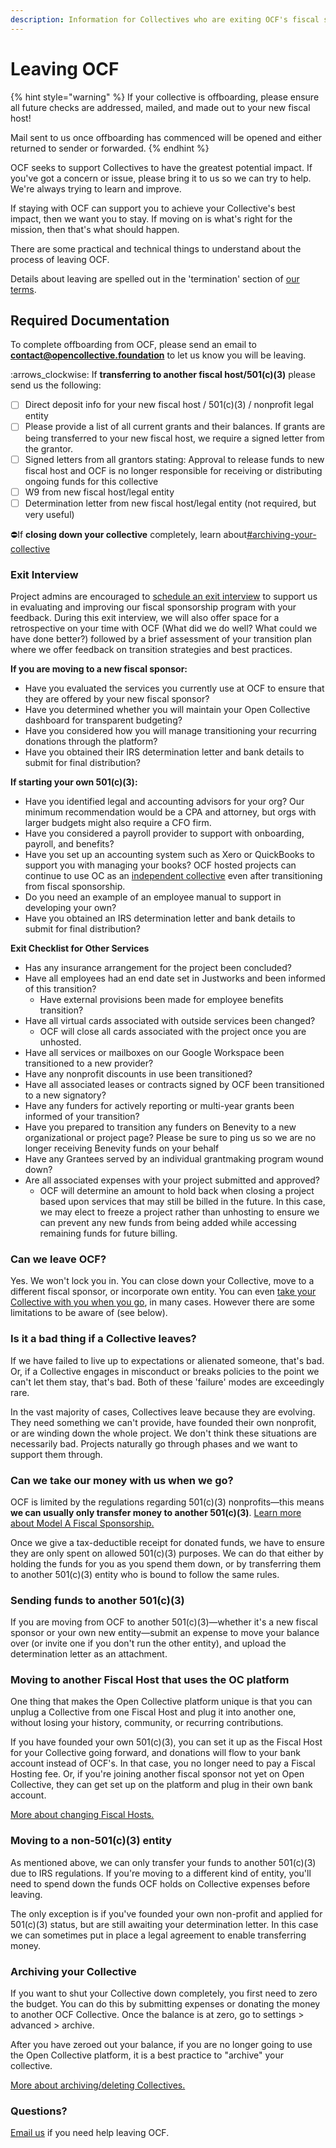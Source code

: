 ```yaml
---
description: Information for Collectives who are exiting OCF's fiscal sponsorship program
---
```


# Leaving OCF



{% hint style="warning" %}
If your collective is offboarding, please ensure all future checks are addressed, mailed, and made out to your new fiscal host!&#x20;

Mail sent to us once offboarding has commenced will be opened and either returned to sender or forwarded.
{% endhint %}

OCF seeks to support Collectives to have the greatest potential impact. If you've got a concern or issue, please bring it to us so we can try to help. We're always trying to learn and improve.

If staying with OCF can support you to achieve your Collective's best impact, then we want you to stay. If moving on is what's right for the mission, then that's what should happen.

There are some practical and technical things to understand about the process of leaving OCF.

Details about leaving are spelled out in the 'termination' section of [our terms](https://opencollective.com/foundation/terms).

## Required Documentation

To complete offboarding from OCF, please send an email to **contact@opencollective.foundation** to let us know you will be leaving.

:arrows\_clockwise: If **transferring to another fiscal host/501(c)(3)** please send us the following:

* [ ] Direct deposit info for your new fiscal host / 501(c)(3) / nonprofit legal entity
* [ ] Please provide a list of all current grants and their balances. If grants are being transferred to your new fiscal host, we require a signed letter from the grantor.
* [ ] Signed letters from all grantors stating: Approval to release funds to new fiscal host and OCF is no longer responsible for receiving or distributing ongoing funds for this collective
* [ ] W9 from new fiscal host/legal entity
* [ ] Determination letter from new fiscal host/legal entity (not required, but very useful)

⛔If **closing down your collective** completely, learn about[#archiving-your-collective](leaving-ocf.md#archiving-your-collective "mention")

### Exit Interview

Project admins are encouraged to [schedule an exit interview](https://calendly.com/openmike/exit-interview) to support us in evaluating and improving our fiscal sponsorship program with your feedback. During this exit interview, we will also offer space for a retrospective on your time with OCF (What did we do well? What could we have done better?) followed by a brief assessment of your transition plan where we offer feedback on transition strategies and best practices.

**If you are moving to a new fiscal sponsor:**

* Have you evaluated the services you currently use at OCF to ensure that they are offered by your new fiscal sponsor?
* Have you determined whether you will maintain your Open Collective dashboard for transparent budgeting?
* Have you considered how you will manage transitioning your recurring donations through the platform?
* Have you obtained their IRS determination letter and bank details to submit for final distribution?

**If starting your own 501(c)(3):**

* Have you identified legal and accounting advisors for your org? Our minimum recommendation would be a CPA and attorney, but orgs with larger budgets might also require a CFO firm.
* Have you considered a payroll provider to support with onboarding, payroll, and benefits?
* Have you set up an accounting system such as Xero or QuickBooks to support you with managing your books? OCF hosted projects can continue to use OC as an [independent collective](https://docs.opencollective.com/help/independent-collectives/about-independent-collectives) even after transitioning from fiscal sponsorship.
* Do you need an example of an employee manual to support in developing your own?
* Have you obtained an IRS determination letter and bank details to submit for final distribution?

**Exit Checklist for Other Services**

* Has any insurance arrangement for the project been concluded?
* Have all employees had an end date set in Justworks and been informed of this transition?
  * Have external provisions been made for employee benefits transition?
* Have all virtual cards associated with outside services been changed?
  * OCF will close all cards associated with the project once you are unhosted.
* Have all services or mailboxes on our Google Workspace been transitioned to a new provider?
* Have any nonprofit discounts in use been transitioned?
* Have all associated leases or contracts signed by OCF been transitioned to a new signatory?
* Have any funders for actively reporting or multi-year grants been informed of your transition?
* Have you prepared to transition any funders on Benevity to a new organizational or project page? Please be sure to ping us so we are no longer receiving Benevity funds on your behalf
* Have any Grantees served by an individual grantmaking program wound down?
* Are all associated expenses with your project submitted and approved?
  * OCF will determine an amount to hold back when closing a project based upon services that may still be billed in the future. In this case, we may elect to freeze a project rather than unhosting to ensure we can prevent any new funds from being added while accessing remaining funds for future billing.

### Can we leave OCF?

Yes. We won't lock you in. You can close down your Collective, move to a different fiscal sponsor, or incorporate own entity. You can even [take your Collective with you when you go](https://docs.opencollective.com/help/independent-collectives/about-independent-collectives), in many cases. However there are some limitations to be aware of (see below).

### Is it a bad thing if a Collective leaves?

If we have failed to live up to expectations or alienated someone, that's bad. Or, if a Collective engages in misconduct or breaks policies to the point we can't let them stay, that's bad. Both of these 'failure' modes are exceedingly rare.

In the vast majority of cases, Collectives leave because they are evolving. They need something we can't provide, have founded their own nonprofit, or are winding down the whole project. We don't think these situations are necessarily bad. Projects naturally go through phases and we want to support them through.

### Can we take our money with us when we go?

OCF is limited by the regulations regarding 501(c)(3) nonprofits—this means **we can usually only transfer money to another 501(c)(3)**. [Learn more about Model A Fiscal Sponsorship.](https://docs.opencollective.foundation/faq/is-ocf-right-for-you#model-a-fiscal-sponsorship-model)

Once we give a tax-deductible receipt for donated funds, we have to ensure they are only spent on allowed 501(c)(3) purposes. We can do that either by holding the funds for you as you spend them down, or by transferring them to another 501(c)(3) entity who is bound to follow the same rules.

### Sending funds to another 501(c)(3)

If you are moving from OCF to another 501(c)(3)—whether it's a new fiscal sponsor or your own new entity—submit an expense to move your balance over (or invite one if you don't run the other entity), and upload the determination letter as an attachment.

### **Moving to another Fiscal Host that uses the OC platform**

One thing that makes the Open Collective platform unique is that you can unplug a Collective from one Fiscal Host and plug it into another one, without losing your history, community, or recurring contributions.

If you have founded your own 501(c)(3), you can set it up as the Fiscal Host for your Collective going forward, and donations will flow to your bank account instead of OCF's. In that case, you no longer need to pay a Fiscal Hosting fee. Or, if you're joining another fiscal sponsor not yet on Open Collective, they can get set up on the platform and plug in their own bank account.

[More about changing Fiscal Hosts.](https://docs.opencollective.com/help/collectives/change-fiscal-host)

### Moving to a non-501(c)(3) entity

As mentioned above, we can only transfer your funds to another 501(c)(3) due to IRS regulations. If you're moving to a different kind of entity, you'll need to spend down the funds OCF holds on Collective expenses before leaving.

The only exception is if you've founded your own non-profit and applied for 501(c)(3) status, but are still awaiting your determination letter. In this case we can sometimes put in place a legal agreement to enable transferring money.

### Archiving your Collective

If you want to shut your Collective down completely, you first need to zero the budget. You can do this by submitting expenses or donating the money to another OCF Collective. Once the balance is at zero, go to settings > advanced > archive.

After you have zeroed out your balance, if you are no longer going to use the Open Collective platform, it is a best practice to "archive" your collective.

[More about archiving/deleting Collectives.](https://docs.opencollective.com/help/collectives/collective-settings/closing-a-collective)

### **Questions?**

[Email us](mailto:ctact@opencollective.foundation) if you need help leaving OCF.
